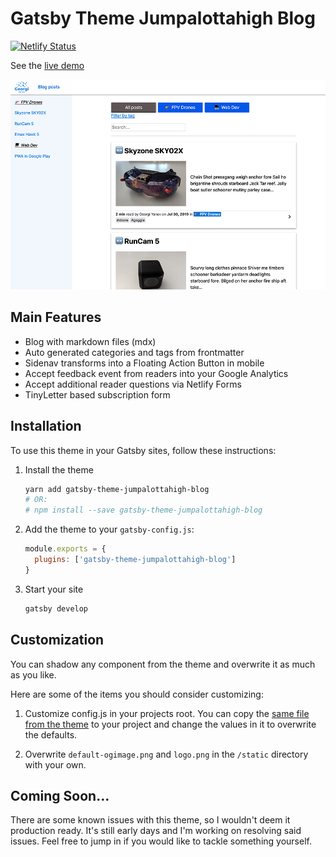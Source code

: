 # Gatsby Theme Jumpalottahigh Blog

[![Netlify Status](https://api.netlify.com/api/v1/badges/c97841db-7e51-491d-986c-1a4898f33b4c/deploy-status)](https://app.netlify.com/sites/gatsby-theme-jumpalottahigh-blog/deploys)

See the [live demo](https://gatsby-theme-jumpalottahigh-blog.netlify.com)

![gatsby theme jumpalottahigh blog preview](gatsby-theme-jumpalottahigh-blog-900x600.png)

## Main Features

- Blog with markdown files (mdx)
- Auto generated categories and tags from frontmatter
- Sidenav transforms into a Floating Action Button in mobile
- Accept feedback event from readers into your Google Analytics
- Accept additional reader questions via Netlify Forms
- TinyLetter based subscription form

## Installation

To use this theme in your Gatsby sites, follow these instructions:

1.  Install the theme

    ```sh
    yarn add gatsby-theme-jumpalottahigh-blog
    # OR:
    # npm install --save gatsby-theme-jumpalottahigh-blog
    ```

2.  Add the theme to your `gatsby-config.js`:

    ```js
    module.exports = {
      plugins: ['gatsby-theme-jumpalottahigh-blog']
    }
    ```

3.  Start your site
    ```sh
    gatsby develop
    ```

## Customization

You can shadow any component from the theme and overwrite it as much as you like.

Here are some of the items you should consider customizing:

1. Customize config.js in your projects root. You can copy the [same file from the theme](config.js) to your project and change the values in it to overwrite the defaults.

2. Overwrite `default-ogimage.png` and `logo.png` in the `/static` directory with your own.

## Coming Soon...

There are some known issues with this theme, so I wouldn't deem it production ready. It's still early days and I'm working on resolving said issues. Feel free to jump in if you would like to tackle something yourself.
